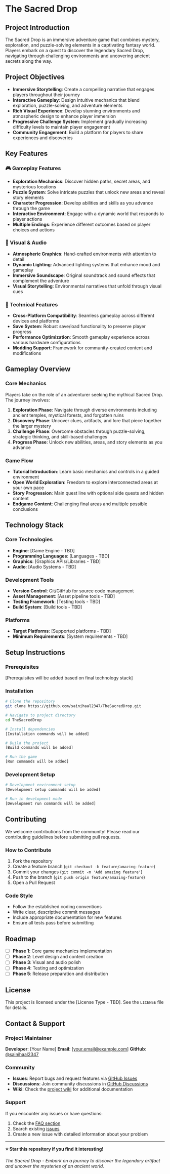 # The Sacred Drop

## Project Introduction

The Sacred Drop is an immersive adventure game that combines mystery, exploration, and puzzle-solving elements in a captivating fantasy world. Players embark on a quest to discover the legendary Sacred Drop, navigating through challenging environments and uncovering ancient secrets along the way.

## Project Objectives

- **Immersive Storytelling**: Create a compelling narrative that engages players throughout their journey
- **Interactive Gameplay**: Design intuitive mechanics that blend exploration, puzzle-solving, and adventure elements
- **Rich Visual Experience**: Develop stunning environments and atmospheric design to enhance player immersion
- **Progressive Challenge System**: Implement gradually increasing difficulty levels to maintain player engagement
- **Community Engagement**: Build a platform for players to share experiences and discoveries

## Key Features

### 🎮 Gameplay Features
- **Exploration Mechanics**: Discover hidden paths, secret areas, and mysterious locations
- **Puzzle System**: Solve intricate puzzles that unlock new areas and reveal story elements
- **Character Progression**: Develop abilities and skills as you advance through the game
- **Interactive Environment**: Engage with a dynamic world that responds to player actions
- **Multiple Endings**: Experience different outcomes based on player choices and actions

### 🎨 Visual & Audio
- **Atmospheric Graphics**: Hand-crafted environments with attention to detail
- **Dynamic Lighting**: Advanced lighting systems that enhance mood and gameplay
- **Immersive Soundscape**: Original soundtrack and sound effects that complement the adventure
- **Visual Storytelling**: Environmental narratives that unfold through visual cues

### 🔧 Technical Features
- **Cross-Platform Compatibility**: Seamless gameplay across different devices and platforms
- **Save System**: Robust save/load functionality to preserve player progress
- **Performance Optimization**: Smooth gameplay experience across various hardware configurations
- **Modding Support**: Framework for community-created content and modifications

## Gameplay Overview

### Core Mechanics
Players take on the role of an adventurer seeking the mythical Sacred Drop. The journey involves:

1. **Exploration Phase**: Navigate through diverse environments including ancient temples, mystical forests, and forgotten ruins
2. **Discovery Phase**: Uncover clues, artifacts, and lore that piece together the larger mystery
3. **Challenge Phase**: Overcome obstacles through puzzle-solving, strategic thinking, and skill-based challenges
4. **Progress Phase**: Unlock new abilities, areas, and story elements as you advance

### Game Flow
- **Tutorial Introduction**: Learn basic mechanics and controls in a guided environment
- **Open World Exploration**: Freedom to explore interconnected areas at your own pace
- **Story Progression**: Main quest line with optional side quests and hidden content
- **Endgame Content**: Challenging final areas and multiple possible conclusions

## Technology Stack

### Core Technologies
- **Engine**: [Game Engine - TBD]
- **Programming Languages**: [Languages - TBD]
- **Graphics**: [Graphics APIs/Libraries - TBD]
- **Audio**: [Audio Systems - TBD]

### Development Tools
- **Version Control**: Git/GitHub for source code management
- **Asset Management**: [Asset pipeline tools - TBD]
- **Testing Framework**: [Testing tools - TBD]
- **Build System**: [Build tools - TBD]

### Platforms
- **Target Platforms**: [Supported platforms - TBD]
- **Minimum Requirements**: [System requirements - TBD]

## Setup Instructions

### Prerequisites
[Prerequisites will be added based on final technology stack]

### Installation
```bash
# Clone the repository
git clone https://github.com/sainihaal2347/TheSacredDrop.git

# Navigate to project directory
cd TheSacredDrop

# Install dependencies
[Installation commands will be added]

# Build the project
[Build commands will be added]

# Run the game
[Run commands will be added]
```

### Development Setup
```bash
# Development environment setup
[Development setup commands will be added]

# Run in development mode
[Development run commands will be added]
```

## Contributing

We welcome contributions from the community! Please read our contributing guidelines before submitting pull requests.

### How to Contribute
1. Fork the repository
2. Create a feature branch (`git checkout -b feature/amazing-feature`)
3. Commit your changes (`git commit -m 'Add amazing feature'`)
4. Push to the branch (`git push origin feature/amazing-feature`)
5. Open a Pull Request

### Code Style
- Follow the established coding conventions
- Write clear, descriptive commit messages
- Include appropriate documentation for new features
- Ensure all tests pass before submitting

## Roadmap

- [ ] **Phase 1**: Core game mechanics implementation
- [ ] **Phase 2**: Level design and content creation
- [ ] **Phase 3**: Visual and audio polish
- [ ] **Phase 4**: Testing and optimization
- [ ] **Phase 5**: Release preparation and distribution

## License

This project is licensed under the [License Type - TBD]. See the `LICENSE` file for details.

## Contact & Support

### Project Maintainer
**Developer**: [Your Name]
**Email**: [your.email@example.com]
**GitHub**: [@sainihaal2347](https://github.com/sainihaal2347)

### Community
- **Issues**: Report bugs and request features via [GitHub Issues](https://github.com/sainihaal2347/TheSacredDrop/issues)
- **Discussions**: Join community discussions in [GitHub Discussions](https://github.com/sainihaal2347/TheSacredDrop/discussions)
- **Wiki**: Check the [project wiki](https://github.com/sainihaal2347/TheSacredDrop/wiki) for additional documentation

### Support
If you encounter any issues or have questions:
1. Check the [FAQ section](https://github.com/sainihaal2347/TheSacredDrop/wiki/FAQ)
2. Search existing [issues](https://github.com/sainihaal2347/TheSacredDrop/issues)
3. Create a new issue with detailed information about your problem

---

**⭐ Star this repository if you find it interesting!**

*The Sacred Drop - Embark on a journey to discover the legendary artifact and uncover the mysteries of an ancient world.*

